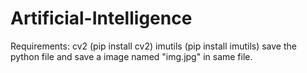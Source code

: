 # Artificial-Intelligence

Requirements:
  cv2 (pip install cv2)
  imutils (pip install imutils)
save the python file and save a image named "img.jpg" in same file.
